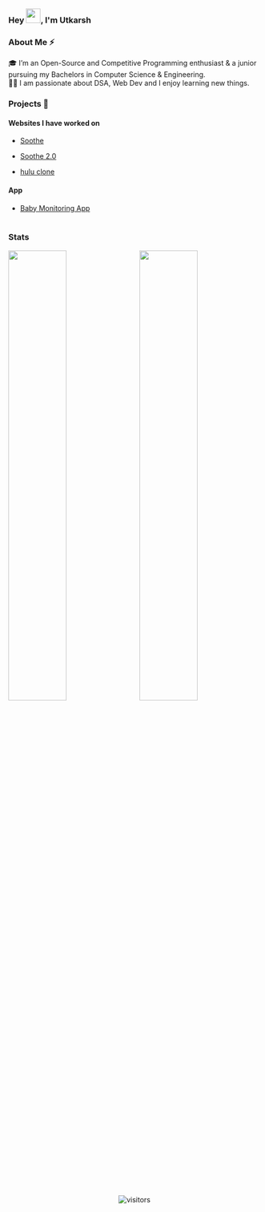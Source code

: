 ### Hey <img src="https://github.com/TheDudeThatCode/TheDudeThatCode/blob/master/Assets/Hi.gif" width="29px">, I'm Utkarsh

### About Me ⚡

🎓 I’m an Open-Source and Competitive Programming enthusiast & a junior pursuing my Bachelors in Computer Science & Engineering. </br>
👨‍💻 I am passionate about DSA, Web Dev and I enjoy learning new things. </br>

### Projects 🙌

#### Websites I have worked on

- [Soothe](https://siddheshshinde-tech.github.io/Soothe/#/)

- [Soothe 2.0](https://soothe-8075f.web.app/#/)

- [hulu clone](https://hulu-clone-liard-xi.vercel.app/)

#### App

- [Baby Monitoring App](https://github.com/Utkarshn10/Baby_monitoring)
  </br>
  </br>

### Stats

<img  src="https://github-readme-stats.vercel.app/api?username=Utkarshn10&show_icons=true&hide_border=true&theme=dark" width="48%" align="right" >
<img  src="https://github-readme-streak-stats.herokuapp.com/?user=Utkarshn10&theme=dark" width="48%" >
<br>
<div align="center">

![visitors](https://visitor-badge.laobi.icu/badge?page_id=Utkarshn10.Utkarshn10)

</div>
</br>
